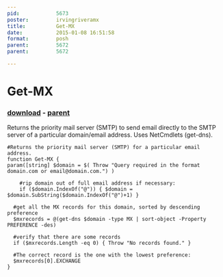 ```yaml
---
pid:            5673
poster:         irvingriveramx
title:          Get-MX
date:           2015-01-08 16:51:58
format:         posh
parent:         5672
parent:         5672

---
```


# Get-MX

### [download](5673.ps1) - [parent](5672.md)

Returns the priority mail server (SMTP) to send email directly to the SMTP server of a particular domain/email address.  Uses NetCmdlets (get-dns).

```posh
#Returns the priority mail server (SMTP) for a particular email address.
function Get-MX {
param([string] $domain = $( Throw "Query required in the format domain.com or email@domain.com.") )
	
	#rip domain out of full email address if necessary:
	if ($domain.IndexOf("@")) { $domain = $domain.SubString($domain.IndexOf("@")+1) } 
	  	
  #get all the MX records for this domain, sorted by descending preference 
  $mxrecords = @(get-dns $domain -type MX | sort-object -Property PREFERENCE -des)
  
  #verify that there are some records
  if ($mxrecords.Length -eq 0) { Throw "No records found." }
  	
  #The correct record is the one with the lowest preference:
  $mxrecords[0].EXCHANGE
}
```
